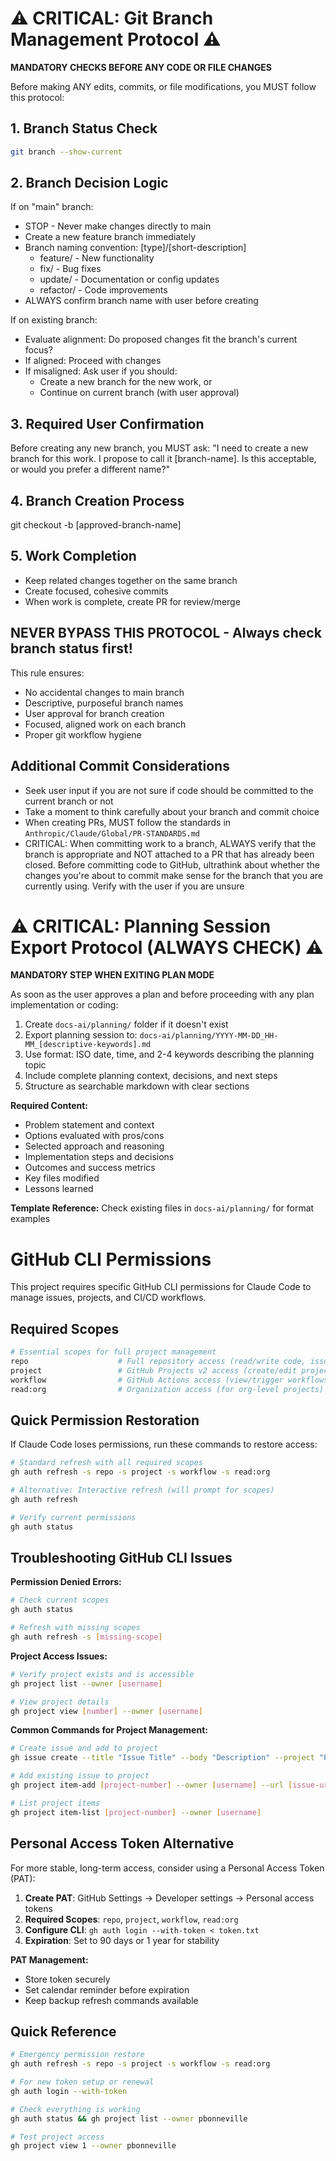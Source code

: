 # ⚠️ CRITICAL: Git Branch Management Protocol ⚠️

  **MANDATORY CHECKS BEFORE ANY CODE OR FILE CHANGES**

  Before making ANY edits, commits, or file modifications, you MUST follow this protocol:

  ## 1. Branch Status Check
  ```bash
  git branch --show-current
  ```

  ## 2. Branch Decision Logic

  If on "main" branch:

  - STOP - Never make changes directly to main
  - Create a new feature branch immediately
  - Branch naming convention: [type]/[short-description]
    - feature/ - New functionality
    - fix/ - Bug fixes
    - update/ - Documentation or config updates
    - refactor/ - Code improvements
  - ALWAYS confirm branch name with user before creating

  If on existing branch:

  - Evaluate alignment: Do proposed changes fit the branch's current focus?
  - If aligned: Proceed with changes
  - If misaligned: Ask user if you should:
    - Create a new branch for the new work, or
    - Continue on current branch (with user approval)

  ## 3. Required User Confirmation

  Before creating any new branch, you MUST ask:
  "I need to create a new branch for this work. I propose to call it [branch-name]. Is this 
  acceptable, or would you prefer a different name?"

  ## 4. Branch Creation Process

  git checkout -b [approved-branch-name]

  ## 5. Work Completion

  - Keep related changes together on the same branch
  - Create focused, cohesive commits
  - When work is complete, create PR for review/merge

  ## NEVER BYPASS THIS PROTOCOL - Always check branch status first!

  This rule ensures:
  - No accidental changes to main branch
  - Descriptive, purposeful branch names
  - User approval for branch creation
  - Focused, aligned work on each branch
  - Proper git workflow hygiene
  
  ## Additional Commit Considerations

  - Seek user input if you are not sure if code should be committed to the current branch or not
  - Take a moment to think carefully about your branch and commit choice
  - When creating PRs, MUST follow the standards in `Anthropic/Claude/Global/PR-STANDARDS.md`
  - CRITICAL: When committing work to a branch, ALWAYS verify that the branch is appropriate and NOT attached to a PR that has already been closed. Before committing code to GitHub, ultrathink about whether the changes you're about to commit make sense for the branch that you are currently using. Verify with the user if you are unsure

# ⚠️ CRITICAL: Planning Session Export Protocol (ALWAYS CHECK) ⚠️

**MANDATORY STEP WHEN EXITING PLAN MODE**

As soon as the user approves a plan and before proceeding with any plan implementation or coding:
1. Create `docs-ai/planning/` folder if it doesn't exist
2. Export planning session to: `docs-ai/planning/YYYY-MM-DD_HH-MM_[descriptive-keywords].md`
3. Use format: ISO date, time, and 2-4 keywords describing the planning topic
4. Include complete planning context, decisions, and next steps
5. Structure as searchable markdown with clear sections

**Required Content:**
- Problem statement and context
- Options evaluated with pros/cons
- Selected approach and reasoning
- Implementation steps and decisions
- Outcomes and success metrics
- Key files modified
- Lessons learned

**Template Reference:** Check existing files in `docs-ai/planning/` for format examples

# GitHub CLI Permissions

This project requires specific GitHub CLI permissions for Claude Code to manage issues, projects, and CI/CD workflows.

## Required Scopes
```bash
# Essential scopes for full project management
repo                    # Full repository access (read/write code, issues, PRs)
project                 # GitHub Projects v2 access (create/edit project items)
workflow                # GitHub Actions access (view/trigger workflows)
read:org                # Organization access (for org-level projects)
```

## Quick Permission Restoration
If Claude Code loses permissions, run these commands to restore access:

```bash
# Standard refresh with all required scopes
gh auth refresh -s repo -s project -s workflow -s read:org

# Alternative: Interactive refresh (will prompt for scopes)
gh auth refresh

# Verify current permissions
gh auth status
```

## Troubleshooting GitHub CLI Issues

**Permission Denied Errors:**
```bash
# Check current scopes
gh auth status

# Refresh with missing scopes
gh auth refresh -s [missing-scope]
```

**Project Access Issues:**
```bash
# Verify project exists and is accessible
gh project list --owner [username]

# View project details
gh project view [number] --owner [username]
```

**Common Commands for Project Management:**
```bash
# Create issue and add to project
gh issue create --title "Issue Title" --body "Description" --project "Project Name"

# Add existing issue to project
gh project item-add [project-number] --owner [username] --url [issue-url]

# List project items
gh project item-list [project-number] --owner [username]
```

## Personal Access Token Alternative

For more stable, long-term access, consider using a Personal Access Token (PAT):

1. **Create PAT**: GitHub Settings → Developer settings → Personal access tokens
2. **Required Scopes**: `repo`, `project`, `workflow`, `read:org`
3. **Configure CLI**: `gh auth login --with-token < token.txt`
4. **Expiration**: Set to 90 days or 1 year for stability

**PAT Management:**
- Store token securely
- Set calendar reminder before expiration
- Keep backup refresh commands available

## Quick Reference
```bash
# Emergency permission restore
gh auth refresh -s repo -s project -s workflow -s read:org

# For new token setup or renewal
gh auth login --with-token

# Check everything is working
gh auth status && gh project list --owner pbonneville

# Test project access
gh project view 1 --owner pbonneville
```